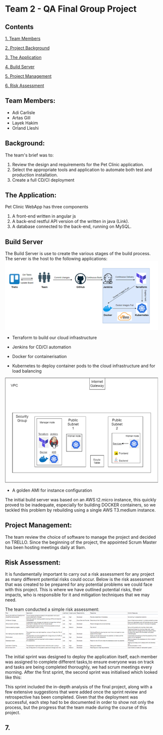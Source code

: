 # Team 2 - QA Final Group Project 

## Contents
[1. Team Members](#team-members)

[2. Project Background](#background)

[3. The Application](#the-application)

[4. Build Server](#build-server)

[5. Project Management](#project-management)

[6. Risk Assessment](#risk-assessment)


## Team Members:
* Adi Carlisle
* Artas Gill
* Layek Hakim
* Orland Lleshi


## Background:
The team's brief was to:
1. Review the design and requirements for the Pet Clinic application.
2. Select the appropriate tools and application to automate both test and production installation.
3. Create a full CD/CI deployment

## The Application:
Pet Clinic WebApp has three components
1. A front-end written in angular js 
2. A back-end restful API version of the written in java (Link). 
3. A database connected to the back-end, running on MySQL.

## Build Server
The Build Server is use to create the various stages of the build process. The server is the host to the following applications:
![CI Pipeline](images/Correct-CI-Pipeline-Diagram.png)

- Terraform to build our cloud infrastructure

- Jenkins for CD/CI automation

- Docker for containerisation

- Kubernetes to deploy container pods to the cloud infrastructure and for load balancing

![Terraform](images/Terraform.png)

- A golden AMI for instance configuration


The initial build server was based on an AWS t2.micro instance, this quickly proved to be inadequate, especially for building DOCKER containers, so we tackled this problem by rebuilding using a single AWS T3.medium instance.

## Project Management:
The team review the choice of software to manage the project and decided on TRELLO. Since the beginning of the project, the appointed Scrum Master has been hosting meetings daily at 9am.
![]()

## Risk Assessment:
It is fundamentally important to carry out a risk assessment for any project as many different potential risks could occur. Below is the risk assessment that was created to be prepared for any potential problems we could face with this project. This is where we have outlined potential risks, their impacts, who is responsible for it and mitigation techniques that we may need. 

The team conducted a simple risk assessment:
![Risk Assessment](images/riskassess.png)




The initial sprint was designed to deploy the application itself, each member was assigned to complete different tasks,to ensure everyone was on track and tasks are being completed thoroughly, we had scrum meetings every morning. After the first sprint, the second sprint was initialised which looked like this:

This sprint included the in-depth analysis of the final project, along with a few extensive suggestions that were added once the sprint review and retrospective has been completed. Given that the deployment was successful, each step had to be documented in order to show not only the process, but the progress that the team made during the course of this project.



## 7. 
